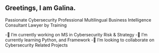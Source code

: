 ## Greetings, I am Galina.
Passionate Cybersecurity Professional 
Multilingual Business Intelligence Consultant
Lawyer by Training

-🔭 I’m currently working on MS in Cybersecurity Risk & Strategy 
-🌱 I’m currently learning Python, and Framework 
-👯 I’m looking to collaborate on Cybersecurity Related Projects 

<!--
**GBarbascumpa/GBarbascumpa** is a ✨ _special_ ✨ repository because its `README.md` (this file) appears on your GitHub profile.

Here are some ideas to get you started:

- 🔭 I’m currently working on ...
- 🌱 I’m currently learning ...
- 👯 I’m looking to collaborate on ...
- 🤔 I’m looking for help with ...
- 💬 Ask me about ...
- 📫 How to reach me: ...
- 😄 Pronouns: ...
- ⚡ Fun fact: ...
-->
